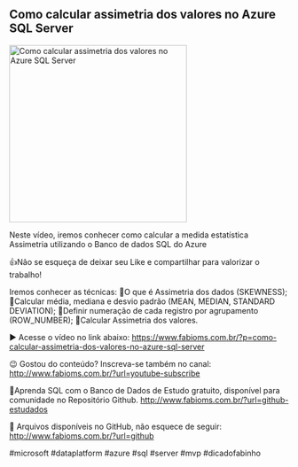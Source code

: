 ## Como calcular assimetria dos valores no Azure SQL Server

<img src="https://fabioms.com.br//uploads/youtube/Slide127.png" alt="Como calcular assimetria dos valores no Azure SQL Server" title="Azure SQL" width="320"/>

Neste vídeo, iremos conhecer como calcular a medida estatística Assimetria utilizando o Banco de dados SQL do Azure

👍Não se esqueça de deixar seu Like e compartilhar para valorizar o trabalho!

Iremos conhecer as técnicas:
🔹O que é Assimetria dos dados (SKEWNESS);
🔹Calcular média, mediana e desvio padrão (MEAN, MEDIAN, STANDARD DEVIATION);
🔹Definir numeração de cada registro por agrupamento (ROW_NUMBER);
🔹Calcular Assimetria dos valores.

▶️ Acesse o vídeo no link abaixo:
https://www.fabioms.com.br/?p=como-calcular-assimetria-dos-valores-no-azure-sql-server

😉 Gostou do conteúdo? Inscreva-se também no canal:
http://www.fabioms.com.br/?url=youtube-subscribe

🎁Aprenda SQL com o Banco de Dados de Estudo gratuito, disponível para comunidade no Repositório Github.
http://www.fabioms.com.br/?url=github-estudados

📁 Arquivos disponíveis no GitHub, não esquece de seguir:
http://www.fabioms.com.br/?url=github

#microsoft #dataplatform #azure #sql #server #mvp #dicadofabinho 